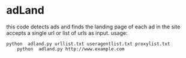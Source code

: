 # adLand
this code detects ads and finds the landing page of each ad in the site
accepts a single url or list of urls as input.
usage:

	python  adland.py urllist.txt useragentlist.txt proxylist.txt
        python  adland.py http://www.example.com
